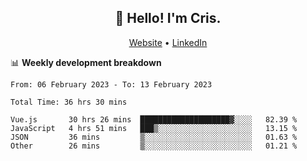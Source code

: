 
<h2 align="center">👋 Hello! I'm Cris.</h2>
<p align="center">
  <a href="https://www.criscunas.dev">Website</a> •
  <a href="https://www.linkedin.com/in/cristophercunas/">LinkedIn</a> 
</p>


📊 **Weekly development breakdown**
<!--START_SECTION:waka-->

```text
From: 06 February 2023 - To: 13 February 2023

Total Time: 36 hrs 30 mins

Vue.js       30 hrs 26 mins  ████████████████████▓░░░░   82.39 %
JavaScript   4 hrs 51 mins   ███▒░░░░░░░░░░░░░░░░░░░░░   13.15 %
JSON         36 mins         ▒░░░░░░░░░░░░░░░░░░░░░░░░   01.63 %
Other        26 mins         ▒░░░░░░░░░░░░░░░░░░░░░░░░   01.21 %
```

<!--END_SECTION:waka-->
